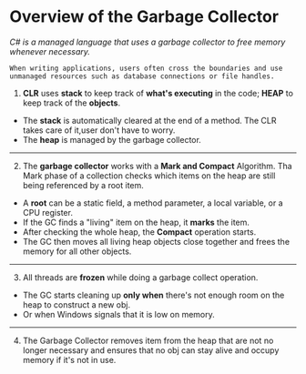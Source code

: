 # Overview of the Garbage Collector
*C# is a managed language that uses a garbage collector to free memory whenever necessary.*
```
When writing applications, users often cross the boundaries and use unmanaged resources such as database connections or file handles.
```
1. **CLR** uses **stack** to keep track of **what's executing** in the code; **HEAP** to keep track of the **objects**.
- The **stack** is automatically cleared at the end of a method. The CLR takes care of it,user don't have to worry.
- The **heap** is managed by the garbage collector.
***
2. The **garbage collector** works with a **Mark and Compact** Algorithm. Tha Mark phase of a collection checks which items on the heap are still being referenced by a root item.
- A **root** can be a static field, a method parameter, a local variable, or a CPU register.
- If the GC finds a "living" item on the heap, it **marks** the item.
- After checking the whole heap, the **Compact** operation starts. 
- The GC then moves all living heap objects close together and frees the memory for all other objects.
***
3. All threads are **frozen** while doing a garbage collect operation.
- The GC starts cleaning up **only when** there's not enough room on the heap to construct a new obj.
- Or when Windows signals that it is low on memory.
***
4. The Garbage Collector removes item from the heap that are not no longer necessary and ensures that no obj can stay alive and occupy memory if it's not in use.
